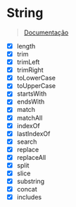 # String
> [Documentação](https://developer.mozilla.org/pt-BR/docs/Web/JavaScript/Reference/Global_Objects/String)

- [x]  length
- [x]  trim
- [x]  trimLeft
- [x]  trimRight
- [x]  toLowerCase
- [x]  toUpperCase
- [x]  startsWith
- [x]  endsWith
- [x]  match
- [x]  matchAll
- [x]  indexOf
- [x]  lastIndexOf
- [x]  search
- [x]  replace
- [x]  replaceAll
- [x]  split
- [x]  slice
- [x]  substring
- [x]  concat
- [x]  includes
